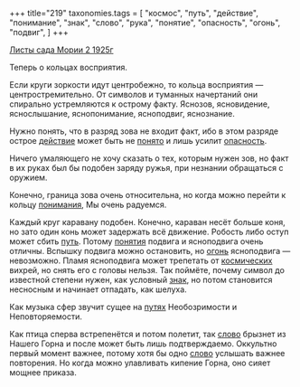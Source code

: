 +++
title="219"
taxonomies.tags = [
 "космос",
 "путь",
 "действие",
 "понимание",
 "знак",
 "слово",
 "рука",
 "понятие",
 "опасность",
 "огонь",
 "подвиг",
]
+++

[Листы сада Мории 2 1925г](/agni/1925)

Теперь о кольцах восприятия.   

Если круги зоркости идут центробежно, то кольца восприятия — центростремительно. От символов и туманных начертаний они спирально устремляются к острому факту. Яснозов, ясновидение, яснослышание, яснопонимание, ясноподвиг, яснознание.   

Нужно понять, что в разряд зова не входит факт, ибо в этом разряде острое [действие](/tags/действие) может быть не [понято](/tags/понятие) и лишь усилит [опасность](/tags/опасность).   

Ничего умаляющего не хочу сказать о тех, которым нужен зов, но факт в их руках был бы подобен заряду ружья, при незнании обращаться с оружием.   

Конечно, граница зова очень относительна, но когда можно перейти к кольцу [понимания](/tags/понимание), Мы очень радуемся.   

Каждый круг каравану подобен. Конечно, караван несёт больше коня, но зато один конь может задержать всё движение. Робость либо оступ может сбить [путь](/tags/путь). Потому [понятия](/tags/понятие) подвига и ясноподвига очень отличны. Вспышку подвига можно остановить, но [огонь](/tags/огонь) ясноподвига — невозможно. Пламя ясноподвига может трепетать от [космических](/tags/космос) вихрей, но снять его с головы нельзя. Так поймёте, почему символ до известной степени нужен, как условный [знак](/tags/знак), но потом становится несносным и начинает отпадать, как шелуха.   

Как музыка сфер звучит сущее на [путях](/tags/путь) Необозримости и Неповторяемости.   

Как птица сперва встрепенётся и потом полетит, так [слово](/tags/слово) брызнет из Нашего Горна и после может быть лишь подтверждаемо. Оккультно первый момент важнее, потому хотя бы одно [слово](/tags/слово) услышать важнее повторения. Но когда можно улавливать кипение Горна, оно сияет мощнее приказа.   

